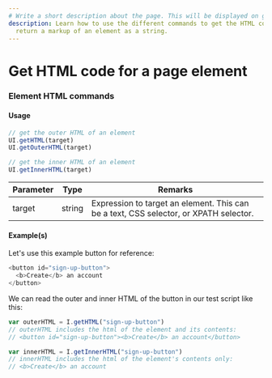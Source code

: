 ```yaml
---
# Write a short description about the page. This will be displayed on google search results.
description: Learn how to use the different commands to get the HTML code for a page element in your UIlicious test. There are three commands for getting the HTML for an element. These commands
  return a markup of an element as a string.
---
```


# Get HTML code for a page element

### Element HTML commands <a href="#element-html-commands" id="element-html-commands"></a>

#### Usage <a href="#usage" id="usage"></a>

```javascript
// get the outer HTML of an element
UI.getHTML(target)
UI.getOuterHTML(target)

// get the inner HTML of an element
UI.getInnerHTML(target)
```

| Parameter | Type   | Remarks                                                                               |
| --------- | ------ | ------------------------------------------------------------------------------------- |
| target    | string | Expression to target an element. This can be a text, CSS selector, or XPATH selector. |

#### Example(s) <a href="#examples" id="examples"></a>

Let's use this example button for reference:

```javascript
<button id="sign-up-button">
  <b>Create</b> an account
</button>
```

We can read the outer and inner HTML of the button in our test script like this:

```javascript
var outerHTML = I.getHTML("sign-up-button")
// outerHTML includes the html of the element and its contents:
// <button id="sign-up-button"><b>Create</b> an account</button>

var innerHTML = I.getInnerHTML("sign-up-button")
// innerHTML includes the html of the element's contents only:
// <b>Create</b> an account
```
